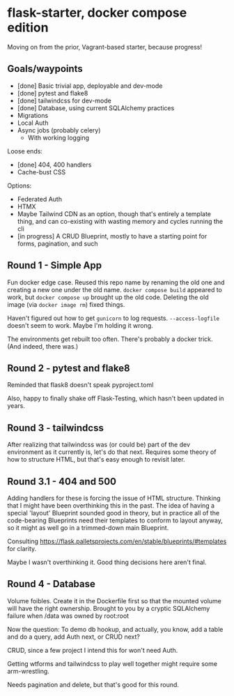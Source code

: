 # flask-starter, docker compose edition

Moving on from the prior, Vagrant-based starter, because progress!

## Goals/waypoints

  * [done] Basic trivial app, deployable and dev-mode
  * [done] pytest and flake8
  * [done] tailwindcss for dev-mode
  * [done] Database, using current SQLAlchemy practices
  * Migrations
  * Local Auth
  * Async jobs (probably celery)
    * With working logging

Loose ends:

  * [done] 404, 400 handlers
  * Cache-bust CSS

Options:

  * Federated Auth
  * HTMX
  * Maybe Tailwind CDN as an option, though that's entirely a
    template thing, and can co-existing with wasting memory and
    cycles running the cli
  * [in progress] A CRUD Blueprint, mostly to have a starting point for forms,
    pagination, and such

## Round 1 - Simple App

Fun docker edge case. Reused this repo name by renaming the old one and
creating a new one under the old name. `docker compose build` appeared
to work, but `docker compose up` brought up the old code. Deleting the
old image (via `docker image rm`) fixed things.

Haven't figured out how to get `gunicorn` to log requests. `--access-logfile`
doesn't seem to work. Maybe I'm holding it wrong.

The environments get rebuilt too often. There's probably a docker trick.
(And indeed, there was.)

## Round 2 - pytest and flake8

Reminded that flask8 doesn't speak pyproject.toml

Also, happy to finally shake off Flask-Testing, which hasn't been updated
in years.

## Round 3 - tailwindcss

After realizing that tailwindcss was (or could be) part of the dev environment
as it currently is, let's do that next. Requires some theory of how to structure
HTML, but that's easy enough to revisit later.

## Round 3.1 - 404 and 500

Adding handlers for these is forcing the issue of HTML structure.
Thinking that I might have been overthinking this in the past.
The idea of having a special 'layout' Blueprint sounded good
in theory, but in practice all of the code-bearing Blueprints
need their templates to conform to layout anyway, so it might
as well go in a trimmed-down main Blueprint.

Consulting https://flask.palletsprojects.com/en/stable/blueprints/#templates for clarity.

Maybe I wasn't overthinking it. Good thing decisions here aren't final.

## Round 4 - Database

Volume foibles. Create it in the Dockerfile first so that the mounted
volume will have the right ownership. Brought to you by a cryptic
SQLAlchemy failure when /data was owned by root:root

Now the question: To demo db hookup, and actually, you know, add a
table and do a query, add Auth next, or CRUD next?

CRUD, since a few project I intend this for won't need Auth.

Getting wtforms and tailwindcss to play well together might require
some arm-wrestling.

Needs pagination and delete, but that's good for this round.
